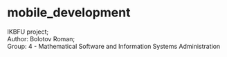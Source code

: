 # mobile_development
IKBFU project; <br />
Author: Bolotov Roman; <br />
Group: 4 - Mathematical Software and Information Systems Administration
